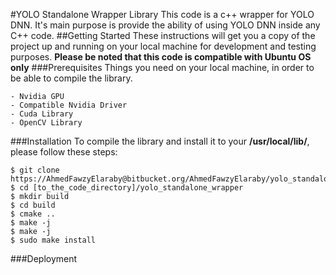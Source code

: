#YOLO Standalone Wrapper Library
This code is a c++ wrapper for YOLO DNN. It's main purpose is provide the ability of using YOLO DNN inside any C++ code.
##Getting Started
These instructions will get you a copy of the project up and running on your local machine for development and testing purposes. **Please be noted that this code is compatible with Ubuntu OS only**
###Prerequisites
Things you need on your local machine, in order to be able to compile the library.
```
- Nvidia GPU
- Compatible Nvidia Driver
- Cuda Library
- OpenCV Library
```
###Installation
To compile the library and install it to your **/usr/local/lib/**, please follow these steps:
```
$ git clone https://AhmedFawzyElaraby@bitbucket.org/AhmedFawzyElaraby/yolo_standalone_wrapper.git
$ cd [to_the_code_directory]/yolo_standalone_wrapper
$ mkdir build
$ cd build
$ cmake ..
$ make -j
$ make -j
$ sudo make install
```
###Deployment